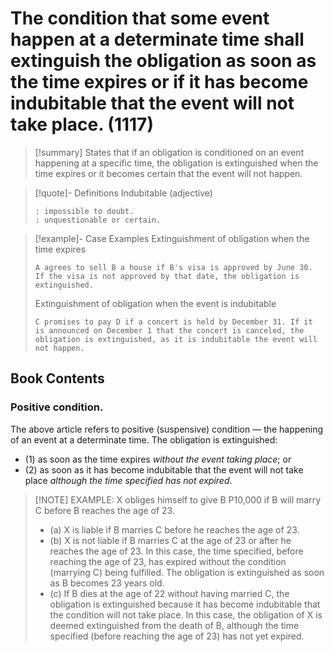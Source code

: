 # The condition that some event happen at a determinate time shall extinguish the obligation as soon as the time expires or if it has become indubitable that the event will not take place. (1117)

> [!summary] States that if an obligation is conditioned on an event happening at a specific time, the obligation is extinguished when the time expires or it becomes certain that the event will not happen.

> [!quote]- Definitions
> Indubitable (adjective)
> ```
> : impossible to doubt.
> : unquestionable or certain.
> ```

> [!example]- Case Examples
> Extinguishment of obligation when the time expires
> ```
> A agrees to sell B a house if B's visa is approved by June 30. If the visa is not approved by that date, the obligation is extinguished.
> ```
> Extinguishment of obligation when the event is indubitable
> ```
> C promises to pay D if a concert is held by December 31. If it is announced on December 1 that the concert is canceled, the obligation is extinguished, as it is indubitable the event will not happen.
> ```

## Book Contents

### Positive condition.
The above article refers to positive (suspensive) condition — the happening of an event at a determinate time. The obligation is extinguished:
- (1) as soon as the time expires *without the event taking place*; or
- (2) as soon as it has become indubitable that the event will not take place *although the time specified has not expired*.

> [!NOTE] EXAMPLE:
> X obliges himself to give B P10,000 if B will marry C before B reaches the age of 23.
> - (a) X is liable if B marries C before he reaches the age of 23.
> - (b) X is not liable if B marries C at the age of 23 or after he reaches the age of 23. In this case, the time specified, before reaching the age of 23, has expired without the condition (marrying C) being fulfilled. The obligation is extinguished as soon as B becomes 23 years old.
> - (c) If B dies at the age of 22 without having married C, the obligation is extinguished because it has become indubitable that the condition will not take place. In this case, the obligation of X is deemed extinguished from the death of B, although the time specified (before reaching the age of 23) has not yet expired.

